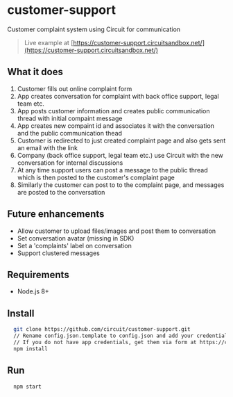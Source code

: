# customer-support
Customer complaint system using Circuit for communication

> Live example at [https://customer-support.circuitsandbox.net/](https://customer-support.circuitsandbox.net/)

## What it does
1. Customer fills out online complaint form
1. App creates conversation for complaint with back office support, legal team etc.
1. App posts customer information and creates public communication thread with initial compaint message
1. App creates new compaint id and associates it with the conversation and the public communication thead
1. Customer is redirected to just created complaint page and also gets sent an email with the link
1. Company (back office support, legal team etc.) use Circuit with the new conversation for internal discussions
1. At any time support users can post a message to the public thread which is then posted to the customer's complaint page
1. Similarly the customer can post to to the complaint page, and messages are posted to the conversation

## Future enhancements
* Allow customer to upload files/images and post them to conversation
* Set conversation avatar (missing in SDK)
* Set a 'complaints' label on conversation
* Support clustered messages

## Requirements
* Node.js 8+

## Install
```bash
  git clone https://github.com/circuit/customer-support.git
  // Rename config.json.template to config.json and add your credentials
  // If you do not have app credentials, get them via form at https://circuit.github.io/oauth
  npm install
```

## Run
```bash
  npm start
```
